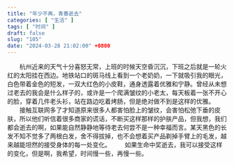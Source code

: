 ```yaml
---
title: "年少不再，青春逝去"
categories: [ "生活" ]
tags: [ "时间" ]
draft: false
slug: "105"
date: "2024-03-28 21:02:00" +0800
---
```


&emsp;&emsp;杭州近来的天气十分喜怒无常，上班的时候天空昏沉沉，下班之后就是一轮火红的太阳挂在西边。地铁站口的斑马线上看到一个老奶奶，一下就吸引我的眼光，白色带着金色的短发，一双大红色的小皮鞋，通身透露着优雅和宁静。曾经从未想过老去的我会是什么样子的，或许是一个爬满皱纹的小老太，每天板着一张不开心的脸，穿着几件老头衫，站在路边吃着烤肠，但是绝对做不到是这样的优雅。
&emsp;&emsp;接触互联网多了才知道原来很多人都害怕脸上的皱纹，会害怕松弛下垂的皮肤，所以他们听信着很多商家的谎话，不断买这样那样的护肤产品，但我想，我们都会逝去的啊，如果能自然静静地等待老去何尝不是一种幸福而言。某天黑色的长发不知不觉多了两根白发，舍不得拔掉，也不会想着买产品剃掉手臂上的毛发，越来越能坦然的接受身体的每一处变化。
&emsp;&emsp;如果生命中奖逝去，我可以接受这样的变化，但是啊，我希望，时间慢一些，再慢一些。